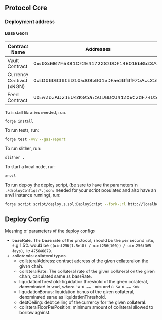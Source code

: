 ## Protocol Core

### Deployment address

#### Base Georli

| Contract Name            | Addresses                                  |
| ------------------------ | ------------------------------------------ |
| Vault Contract           | 0xc93d667F5381CF2E41722829DF14E016bBb33A6A |
| Currency Contract (xNGN) | 0xED68D8380ED16ad69b861aDFae3Bf8fF75Acc25f |
| Feed Contract            | 0xEA263AD21E04d695a750D8Dc04d2b952dF7405aa |

To install libraries needed, run:

```zsh
forge install
```

To run tests, run:

```zsh
forge test -vvv --gas-report
```

To run slither, run:

```zsh
slither .
```

To start a local node, run:

```zsh
anvil
```

To run deploy the deploy script, (be sure to have the parameters in `./deployConfigs/*.json/` needed for your script populated and also have an anvil instance running), run:

```zsh
forge script script/deploy.s.sol:DeployScript --fork-url http://localhost:8545 --broadcast
```

## Deploy Config

Meaning of parameters of the deploy configs

- baseRate: The base rate of the protocol, should be the per second rate, e.g 1.5% would be `((uint256(1.5e18) / uint256(100)) / uint256(365 days)`, i.e `475646879`.
- collaterals: collateral types
  - collateralAddress: contract address of the given collateral on the given chain.
  - collateralRate: The collateral rate of the given collateral on the given chain, calculated same as baseRate.
  - liquidationThreshold: liquidation threshold of the given collateral, denominated in wad, where `1e18 == 100%` and `0.5e18 == 50%`.
  - liquidationBonus: liquidation bonus of the given collateral, denominated same as liquidationThreshold.
  - debtCeiling: debt ceiling of the currency for the given collateral.
  - collateralFloorPerPosition: minimum amount of collateral allowed to borrow against.

